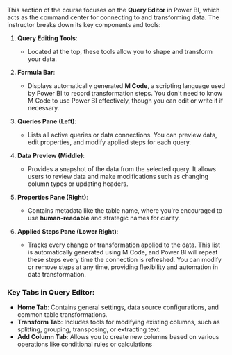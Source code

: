This section of the course focuses on the **Query Editor** in Power BI, which acts as the command center for connecting to and transforming data. The instructor breaks down its key components and tools:

1. **Query Editing Tools**: 
   - Located at the top, these tools allow you to shape and transform your data.
   
2. **Formula Bar**:
   - Displays automatically generated **M Code**, a scripting language used by Power BI to record transformation steps. You don't need to know M Code to use Power BI effectively, though you can edit or write it if necessary.

3. **Queries Pane (Left)**:
   - Lists all active queries or data connections. You can preview data, edit properties, and modify applied steps for each query.

4. **Data Preview (Middle)**:
   - Provides a snapshot of the data from the selected query. It allows users to review data and make modifications such as changing column types or updating headers.

5. **Properties Pane (Right)**:
   - Contains metadata like the table name, where you're encouraged to use **human-readable** and strategic names for clarity.

6. **Applied Steps Pane (Lower Right)**:
   - Tracks every change or transformation applied to the data. This list is automatically generated using M Code, and Power BI will repeat these steps every time the connection is refreshed. You can modify or remove steps at any time, providing flexibility and automation in data transformation.

### Key Tabs in Query Editor:

- **Home Tab**: Contains general settings, data source configurations, and common table transformations.
- **Transform Tab**: Includes tools for modifying existing columns, such as splitting, grouping, transposing, or extracting text.
- **Add Column Tab**: Allows you to create new columns based on various operations like conditional rules or calculations
